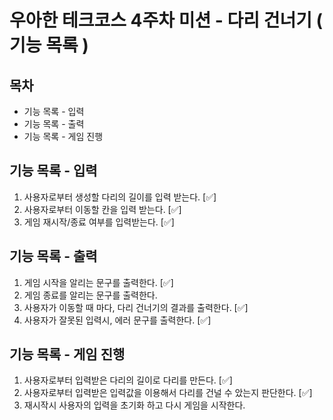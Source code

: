 # 우아한 테크코스 4주차 미션 - 다리 건너기 ( 기능 목록 ) 

## 목차 
- 기능 목록 - 입력
- 기능 목록 - 출력
- 기능 목록 - 게임 진행

## 기능 목록 - 입력
1. 사용자로부터 생성할 다리의 길이를 입력 받는다. [✅]
2. 사용자로부터 이동할 칸을 입력 받는다. [✅]
3. 게임 재시작/종료 여부를 입력받는다. [✅]

## 기능 목록 - 출력
1. 게임 시작을 알리는 문구를 출력한다. [✅]
2. 게임 종료를 알리는 문구를 출력한다.
3. 사용자가 이동할 때 마다, 다리 건너기의 결과를 출력한다. [✅]
4. 사용자가 잘못된 입력시, 에러 문구를 출력한다. [✅]

## 기능 목록 - 게임 진행 
1. 사용자로부터 입력받은 다리의 길이로 다리를 만든다. [✅]
2. 사용자로부터 입력받은 입력값을 이용해서 다리를 건널 수 았는지 판단한다. [✅]
3. 재시작시 사용자의 입력을 초기화 하고 다시 게임을 시작한다. 